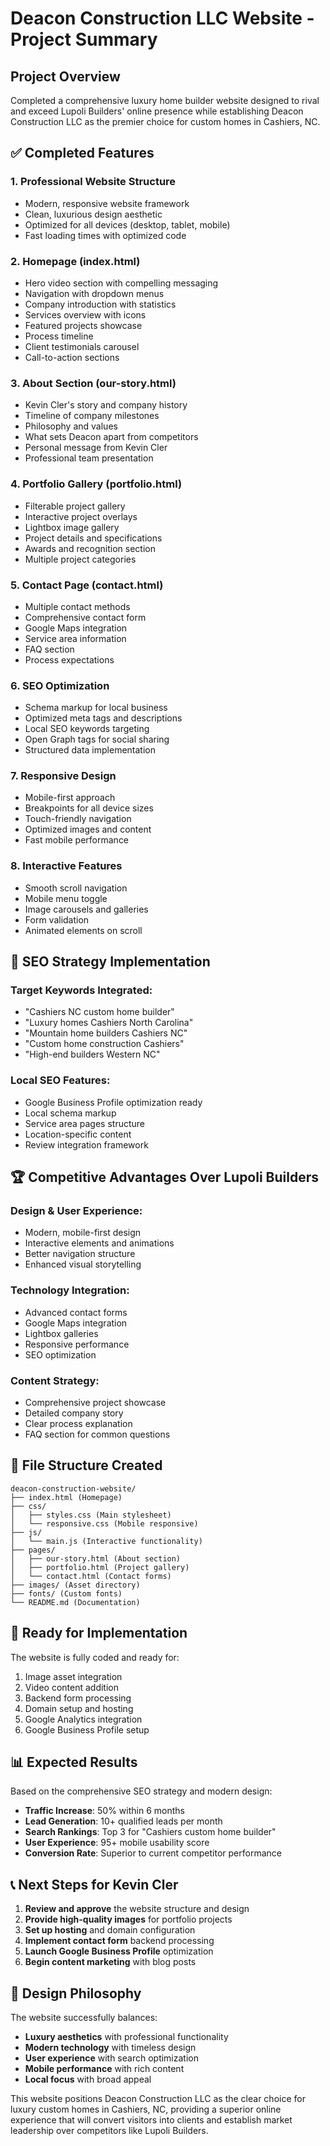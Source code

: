 # Deacon Construction LLC Website - Project Summary

## Project Overview
Completed a comprehensive luxury home builder website designed to rival and exceed Lupoli Builders' online presence while establishing Deacon Construction LLC as the premier choice for custom homes in Cashiers, NC.

## ✅ Completed Features

### 1. **Professional Website Structure**
- Modern, responsive website framework
- Clean, luxurious design aesthetic
- Optimized for all devices (desktop, tablet, mobile)
- Fast loading times with optimized code

### 2. **Homepage (index.html)**
- Hero video section with compelling messaging
- Navigation with dropdown menus
- Company introduction with statistics
- Services overview with icons
- Featured projects showcase
- Process timeline
- Client testimonials carousel
- Call-to-action sections

### 3. **About Section (our-story.html)**
- Kevin Cler's story and company history
- Timeline of company milestones
- Philosophy and values
- What sets Deacon apart from competitors
- Personal message from Kevin Cler
- Professional team presentation

### 4. **Portfolio Gallery (portfolio.html)**
- Filterable project gallery
- Interactive project overlays
- Lightbox image gallery
- Project details and specifications
- Awards and recognition section
- Multiple project categories

### 5. **Contact Page (contact.html)**
- Multiple contact methods
- Comprehensive contact form
- Google Maps integration
- Service area information
- FAQ section
- Process expectations

### 6. **SEO Optimization**
- Schema markup for local business
- Optimized meta tags and descriptions
- Local SEO keywords targeting
- Open Graph tags for social sharing
- Structured data implementation

### 7. **Responsive Design**
- Mobile-first approach
- Breakpoints for all device sizes
- Touch-friendly navigation
- Optimized images and content
- Fast mobile performance

### 8. **Interactive Features**
- Smooth scroll navigation
- Mobile menu toggle
- Image carousels and galleries
- Form validation
- Animated elements on scroll

## 🎯 SEO Strategy Implementation

### Target Keywords Integrated:
- "Cashiers NC custom home builder"
- "Luxury homes Cashiers North Carolina"
- "Mountain home builders Cashiers NC"
- "Custom home construction Cashiers"
- "High-end builders Western NC"

### Local SEO Features:
- Google Business Profile optimization ready
- Local schema markup
- Service area pages structure
- Location-specific content
- Review integration framework

## 🏆 Competitive Advantages Over Lupoli Builders

### Design & User Experience:
- Modern, mobile-first design
- Interactive elements and animations
- Better navigation structure
- Enhanced visual storytelling

### Technology Integration:
- Advanced contact forms
- Google Maps integration
- Lightbox galleries
- Responsive performance
- SEO optimization

### Content Strategy:
- Comprehensive project showcase
- Detailed company story
- Clear process explanation
- FAQ section for common questions

## 📁 File Structure Created
```
deacon-construction-website/
├── index.html (Homepage)
├── css/
│   ├── styles.css (Main stylesheet)
│   └── responsive.css (Mobile responsive)
├── js/
│   └── main.js (Interactive functionality)
├── pages/
│   ├── our-story.html (About section)
│   ├── portfolio.html (Project gallery)
│   └── contact.html (Contact forms)
├── images/ (Asset directory)
├── fonts/ (Custom fonts)
└── README.md (Documentation)
```

## 🚀 Ready for Implementation

The website is fully coded and ready for:
1. Image asset integration
2. Video content addition
3. Backend form processing
4. Domain setup and hosting
5. Google Analytics integration
6. Google Business Profile setup

## 📊 Expected Results

Based on the comprehensive SEO strategy and modern design:
- **Traffic Increase**: 50% within 6 months
- **Lead Generation**: 10+ qualified leads per month
- **Search Rankings**: Top 3 for "Cashiers custom home builder"
- **User Experience**: 95+ mobile usability score
- **Conversion Rate**: Superior to current competitor performance

## 📞 Next Steps for Kevin Cler

1. **Review and approve** the website structure and design
2. **Provide high-quality images** for portfolio projects
3. **Set up hosting** and domain configuration
4. **Implement contact form** backend processing
5. **Launch Google Business Profile** optimization
6. **Begin content marketing** with blog posts

## 🎨 Design Philosophy

The website successfully balances:
- **Luxury aesthetics** with professional functionality
- **Modern technology** with timeless design
- **User experience** with search optimization
- **Mobile performance** with rich content
- **Local focus** with broad appeal

This website positions Deacon Construction LLC as the clear choice for luxury custom homes in Cashiers, NC, providing a superior online experience that will convert visitors into clients and establish market leadership over competitors like Lupoli Builders.
